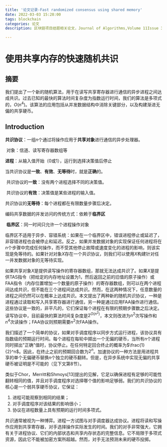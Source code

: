 ```yaml
---
title: '论文记录-Fast randomized consensus using shared memory'
date: 2022-03-03 15:28:00
tags: blockchain
categories: 论文
description: 区块链项目结题相关论文，Journal of Algorithms,Volume 11Issue 3Sep. 1990 

---
```


# 使用共享内存的快速随机共识

## 摘要

我们提出了一个新的随机算法，用于在读写共享寄存器进行通信的异步进程之间达成共识。过去已知的最快的算法时间复杂度为指数运行时间，我们的算法是多项式的，$O(n^4)$。该算法的应用包括从并发数据结构中消除关键部分，以及构建渐进无偏的共享硬币。

## Introduction

**共识协议**：一组$n$个通过将操作应用于**共享对象**进行通信的异步处理器。

​    对象：信道、读写寄存器数组等

**进程**：从输入值开始（0或1），运行到选择决策值后停止

当共识协议是**一致**、**有效**、**无等待**时，就是**正确**的。

​    共识协议的**一致**：没有两个进程选择不同的决策值。

​    共识协议的**有效**：决策值是某些进程的输入值。

​    共识协议的**无等待**：每个进程都在有限数量步骤后决定。

编码共享数据的并发访问的传统方式：依赖于**临界区**

​    **临界区**：同一时间只允许一个进程操作对象

临界区不适用于异步、容错系统：如果在一个临界区中，错误进程停止或延迟了，非容错进程也会被停止和延迟。反之，如果并发数据对象的实现保证任何进程将在$n$个步骤中完成任何操作，而不受其他停止故障或速度变化的进程的影响，则该实现是免等待的。如果针对对象$X$存在一个共识协议，则我们可以使用$X$构建针对任一并发数据对象的无等待实现。

如果共享对象$X$是提供读写操作的寄存器数组，那就无法达成共识了。如果$X$是提供TAS指令（把给定的内存地址设置为1，然后返回之前的旧值的原子操作）或FAA指令（内存位置增加一个数量的原子操作）的寄存器数组，则可以在两个进程间达成共识，但不能在三个进程间达成共识。然而，在这两种情况下，任意数量的进程之间仍然可以在概率上达成共识。本文提出了两种新的随机共识协议，一种是进程通过读取和写入共享寄存器进行通信，另一种是通过应用FAA操作进行通信。这些协议是一致的，非平凡的，它们保证每个进程在有限的预期步骤数之后决定。读写协议中，目前最快的算法时间复杂度是$2^{O(n^2)}$，本文则改进为$n^2$次写操作和$n^4$次读操作；FAA协议则预期需要$n^2$次FAA操作。

我们描述了一个简单的协议，如果对手调度程序以同步方式运行进程，该协议具有指数级的预期运行时间。每个进程在每轮中掷出一个无偏的硬币，当所有$n$个进程同时掷出"正确"值时，协议停止。在任何特定回合终止的概率为$\frac{1}{2}^n$。因此，在终止之前的预期回合数为$2^n$。加速协议的一种方法是用进程共享的单个无偏硬币替换$n$个独立的硬币翻转。但是，在异步系统中实现无偏的共享硬币被证明是不可能的（见下文第8节）。

类似于Chor，Merritt和Shmoys[13]提出的见解，它足以确保进程有足够的可能性翻转相同的值，并且对手调度程序对选择哪个值的影响足够弱。我们的共识协议的核心是一个弱共享硬币协议，它保证：

1. 进程可能观察到相同的结果；
2. 对手调度程序对该结果的影响很小；
3. 协议在进程数量上具有预期的运行时间多项式。

共识通常被视为一种博弈。进程一方试图与对手调度器达成协议。进程将读和写操作应用到共享寄存器，对手选择操作实际发生的时间。我们的对手非常强大，它拥有关于进程协议、它们的内部状态和共享内存状态的完整信息。它不局限于多项式资源，因此它不能被加密方案所超越。然而，对手无法预测未来的硬币投掷。
